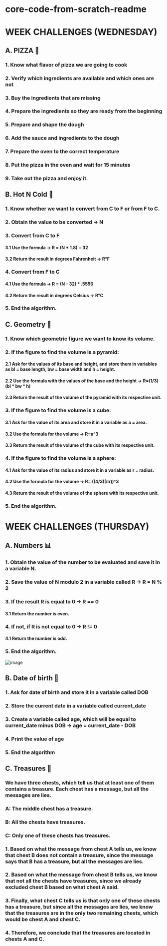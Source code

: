 # core-code-from-scratch-readme

# WEEK CHALLENGES (WEDNESDAY)
## A. PIZZA 🍕
### 1. Know what flavor of pizza we are going to cook
### 2. Verify which ingredients are available and which ones are not
### 3. Buy the ingredients that are missing
### 4. Prepare the ingredients so they are ready from the beginning
### 5. Prepare and shape the dough
### 6. Add the sauce and ingredients to the dough
### 7. Prepare the oven to the correct temperature
### 8. Put the pizza in the oven and wait for 15 minutes
### 9. Take out the pizza and enjoy it.

## B. Hot N Cold 🥶
### 1. Know whether we want to convert from C to F or from F to C.
### 2. Obtain the value to be converted -> N
### 3. Convert from C to F
#### 3.1 Use the formula -> R = (N * 1.8) + 32
#### 3.2 Return the result in degrees Fahrenheit -> R°F
### 4. Convert from F to C
#### 4.1 Use the formula -> R = (N – 32) * .5556
#### 4.2 Return the result in degrees Celsius -> R°C
### 5. End the algorithm.

## C. Geometry 📐
### 1. Know which geometric figure we want to know its volume.
### 2. If the figure to find the volume is a pyramid:
#### 2.1 Ask for the values of its base and height, and store them in variables as bl = base length, bw = base width and h = height.
#### 2.2 Use the formula with the values of the base and the height -> R=(1/3)(bl * bw * h)
#### 2.3 Return the result of the volume of the pyramid with its respective unit.
### 3. If the figure to find the volume is a cube:
#### 3.1 Ask for the value of its area and store it in a variable as a = area.
#### 3.2 Use the formula for the volume -> R=a^3
#### 3.3 Return the result of the volume of the cube with its respective unit.
### 4. If the figure to find the volume is a sphere:
#### 4.1 Ask for the value of its radius and store it in a variable as r = radius.
#### 4.2 Use the formula for the volume -> R= ((4/3)(πr))^3
#### 4.3 Return the result of the volume of the sphere with its respective unit.
### 5. End the algorithm.


# WEEK CHALLENGES (THURSDAY)

## A. Numbers 📊
### 1. Obtain the value of the number to be evaluated and save it in a variable N.
### 2. Save the value of N modulo 2 in a variable called R -> R = N % 2
### 3. If the result R is equal to 0 -> R == 0
#### 3.1 Return the number is even.
### 4. If not, if R is not equal to 0 -> R != 0
#### 4.1 Return the number is odd.
### 5. End the algorithm.

![image](https://user-images.githubusercontent.com/115180055/229383097-eac2e192-3651-4dac-8e86-e320bc5081ad.png)

## B. Date of birth 👧
### 1. Ask for date of birth and store it in a variable called DOB
### 2. Store the current date in a variable called current_date
### 3. Create a variable called age, which will be equal to current_date minus DOB -> age = current_date - DOB
### 4. Print the value of age
### 5. End the algorithm

## C. Treasures 👑
### We have three chests, which tell us that at least one of them contains a treasure. Each chest has a message, but all the messages are lies.

### A: The middle chest has a treasure.
### B: All the chests have treasures.
### C: Only one of these chests has treasures.

### 1. Based on what the message from chest A tells us, we know that chest B does not contain a treasure, since the message says that B has a treasure, but all the messages are lies.

### 2. Based on what the message from chest B tells us, we know that not all the chests have treasures, since we already excluded chest B based on what chest A said.

### 3. Finally, what chest C tells us is that only one of these chests has a treasure, but since all the messages are lies, we know that the treasures are in the only two remaining chests, which would be chest A and chest C.

### 4. Therefore, we conclude that the treasures are located in chests A and C.
